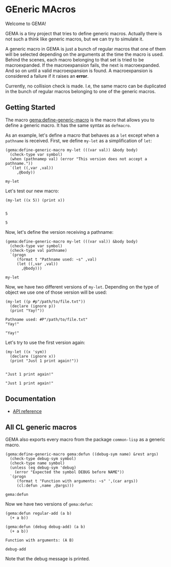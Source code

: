 

<a id="header-adp-github-headertag665"></a>
# GEneric MAcros

Welcome to GEMA\!

GEMA is a tiny project that tries to define generic macros\. Actually there is not such a think like generic macros\, but we can try to simulate it\.

A generic macro in GEMA is just a bunch of regular macros that one of them will be selected depending on the arguments at the time the macro is used\. Behind the scenes\, each macro belonging to that set is tried to be macroexpanded\. If the macroexpansion fails\, the next is macroexpanded\. And so on until a valid macroexpansion is found\. A macroexpansion is considered a failure if it raises an **error**\.

Currently\, no collision check is made\. I\.e\, the same macro can be duplicated in the bunch of regular macros belonging to one of the generic macros\.


<a id="header-adp-github-headertag666"></a>
## Getting Started

The macro [gema\:define\-generic\-macro](/docs/scribble/reference.md#function-gema-define-generic-macro) is the macro that allows you to define a generic macro\. It has the same syntax as ``` defmacro ```\.

As an example\, let\'s define a macro that behaves as a ``` let ``` except when a ``` pathname ``` is received\. First\, we define ``` my-let ``` as a simplification of ``` let ```\:

`````common-lisp
(gema:define-generic-macro my-let (((var val)) &body body)
  (check-type var symbol)
  (when (pathnamep val) (error "This version does not accept a pathname."))
  `(let ((,var ,val))
     ,@body))
`````
`````common-lisp
my-let
`````

Let\'s test our new macro\:

`````common-lisp
(my-let ((x 5)) (print x))
`````
`````text

5 
`````
`````common-lisp
5
`````

Now\, let\'s define the version receiving a pathname\:

`````common-lisp
(gema:define-generic-macro my-let (((var val)) &body body)
  (check-type var symbol)
  (check-type val pathname)
  `(progn
     (format t "Pathname used: ~s" ,val)
     (let ((,var ,val))
       ,@body)))
`````
`````common-lisp
my-let
`````

Now\, we have two different versions of ``` my-let ```\. Depending on the type of object we use one of those version will be used\:

`````common-lisp
(my-let ((p #p"/path/to/file.txt"))
  (declare (ignore p))
  (print "Yay!"))
`````
`````text
Pathname used: #P"/path/to/file.txt"
"Yay!" 
`````
`````common-lisp
"Yay!"
`````

Let\'s try to use the first version again\:

`````common-lisp
(my-let ((x 'sym))
  (declare (ignore x))
  (print "Just 1 print again!"))
`````
`````text

"Just 1 print again!" 
`````
`````common-lisp
"Just 1 print again!"
`````


<a id="header-adp-github-headertag677"></a>
## Documentation

* [API reference](/docs/scribble/reference.md#header-adp-github-api-reference)



<a id="header-adp-github-headertag678"></a>
## All CL generic macros

GEMA also exports every macro from the package ``` common-lisp ``` as a generic macro\.

`````common-lisp
(gema:define-generic-macro gema:defun ((debug-sym name) &rest args)
  (check-type debug-sym symbol)
  (check-type name symbol)
  (unless (eq debug-sym 'debug)
    (error "Expected the symbol DEBUG before NAME"))
  `(progn
     (format t "Function with arguments: ~s" ',(car args))
     (cl:defun ,name ,@args)))
`````
`````common-lisp
gema:defun
`````

Now we have two versions of ``` gema:defun ```\:

`````common-lisp
(gema:defun regular-add (a b)
  (+ a b))

(gema:defun (debug debug-add) (a b)
  (+ a b))
`````
`````text
Function with arguments: (A B)
`````
`````common-lisp
debug-add
`````

Note that the debug message is printed\.